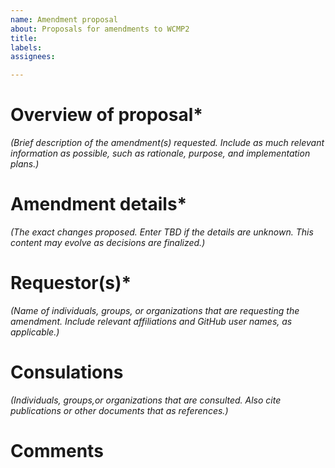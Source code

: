```yaml
---
name: Amendment proposal
about: Proposals for amendments to WCMP2
title:
labels:
assignees:

---
```

# Overview of proposal*
_(Brief description of the amendment(s) requested. Include as much relevant information as possible, such as rationale, purpose, and implementation plans.)_

# Amendment details*
_(The exact changes proposed. Enter TBD if the details are unknown. This content may evolve as decisions are finalized.)_

# Requestor(s)*
_(Name of individuals, groups, or organizations that are requesting the amendment. Include relevant affiliations and GitHub user names, as applicable.)_

# Consulations
_(Individuals, groups,or organizations that are consulted. Also cite publications or other documents that as references.)_

# Comments
